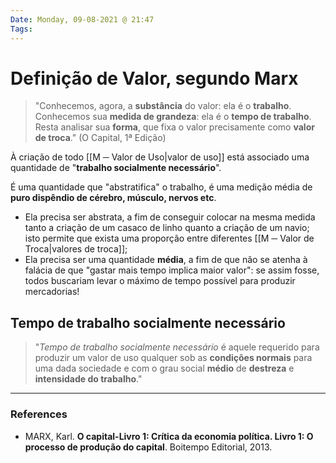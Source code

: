```yaml
---
Date: Monday, 09-08-2021 @ 21:47
Tags:
---
```

# Definição de Valor, segundo Marx
> "Conhecemos, agora, a **substância** do valor: ela é o **trabalho**.
Conhecemos sua **medida de grandeza**: ela é o **tempo de trabalho**.
Resta analisar sua **forma**, que fixa o valor precisamente como **valor de troca**." (O Capital, 1ª Edição)

À criação de todo [[M ─ Valor de Uso|valor de uso]] está associado uma quantidade de "**trabalho socialmente necessário**". 

É uma quantidade que "abstratifica" o trabalho, é uma medição média de **puro dispêndio de cérebro, músculo, nervos etc**. 
* Ela precisa ser abstrata, a fim de conseguir colocar na mesma medida tanto a criação de um casaco de linho quanto a criação de um navio; isto permite que exista uma proporção entre diferentes [[M ─ Valor de Troca|valores de troca]]; 
* Ela precisa ser uma quantidade **média**, a fim de que não se atenha à falácia de que "gastar mais tempo implica maior valor": se assim fosse, todos buscariam levar o máximo de tempo possível para produzir mercadorias!

## Tempo de trabalho socialmente necessário
> "*Tempo de trabalho socialmente necessário* é aquele requerido para produzir um valor de uso qualquer sob as **condições normais** para uma dada sociedade e com o grau social **médio** de **destreza** e **intensidade do trabalho**."


---
### References
- MARX, Karl. **O capital-Livro 1: Crítica da economia política. Livro 1: O processo de produção do capital**. Boitempo Editorial, 2013.
